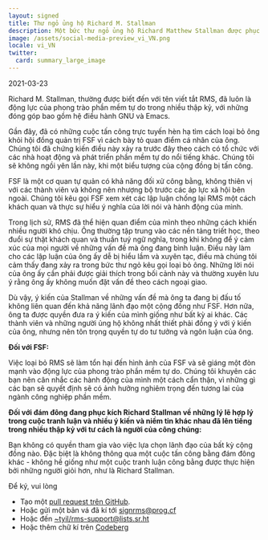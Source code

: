 ```yaml
---
layout: signed
title: Thư ngỏ ủng hộ Richard M. Stallman
description: Một bức thư ngỏ ủng hộ Richard Matthew Stallman được phục chức tại Quỹ Phần mềm Tự do (FSF)
image: /assets/social-media-preview_vi_VN.png
locale: vi_VN
twitter:
  card: summary_large_image
---
```


2021-03-23

Richard M. Stallman, thường được biết đến với tên viết tắt RMS, đã luôn là
động lực của phong trào phần mềm tự do trong nhiều thập kỷ, với những đóng góp
bao gồm hệ điều hành GNU và Emacs.

Gần đây, đã có những cuộc tấn công trực tuyến hèn hạ tìm cách loại bỏ ông khỏi
hội đồng quản trị FSF vì cách bày tỏ quan điểm cá nhân của ông.  Chúng tôi đã
chứng kiến điều này xảy ra trước đây theo cách có tổ chức với các nhà hoạt động
và phát triển phần mềm tự do nổi tiếng khác.  Chúng tôi sẽ không ngồi yên
lần này, khi một biểu tượng của cộng đồng bị tấn công.

FSF là một cơ quan tự quản có khả năng đối xử công bằng, không thiên vị với
các thành viên và không nên nhượng bộ trước các áp lực xã hội bên ngoài.
Chúng tôi kêu gọi FSF xem xét các lập luận chống lại RMS một cách khách quan
và thực sự hiểu ý nghĩa của lời nói và hành động của mình.

Trong lịch sử, RMS đã thể hiện quan điểm của mình theo những cách khiến
nhiều người khó chịu.  Ông thường tập trung vào các nền tảng triết học,
theo đuổi sự thật khách quan và thuần tuý ngữ nghĩa, trong khi không để ý
cảm xúc của mọi người về những vấn đề mà ông đang bình luận.  Điều này làm cho
các lập luận của ông ấy dễ bị hiểu lầm và xuyên tạc, điều mà chúng tôi cảm thấy
đang xảy ra trong bức thư ngỏ kêu gọi loại bỏ ông.  Những lời nói của ông ấy
cần phải được giải thích trong bối cảnh này và thường xuyên lưu ý rằng ông ấy
không muốn đặt vấn đề theo cách ngoại giao.

Dù vậy, ý kiến của Stallman về những vấn đề mà ông ta đang bị đấu tố
không liên quan đến khả năng lãnh đạo một cộng đồng như FSF.  Hơn nữa,
ông ta được quyền đưa ra ý kiến của mình giống như bất kỳ ai khác.
Các thành viên và những người ủng hộ không nhất thiết phải đồng ý với ý kiến
của ông, nhưng nên tôn trọng quyền tự do tư tưởng và ngôn luận của ông.

**Đối với FSF:**

Việc loại bỏ RMS sẽ làm tổn hại đến hình ảnh của FSF và sẽ giáng một đòn mạnh
vào động lực của phong trào phần mềm tự do.  Chúng tôi khuyên các bạn nên
cân nhắc các hành động của mình một cách cẩn thận, vì những gì các bạn
sẽ quyết định sẽ có ảnh hưởng nghiêm trọng đến tương lai của ngành công nghiệp
phần mềm.

**Đối với đám đông đang phục kích Richard Stallman về những lý lẽ hợp lý
trong cuộc tranh luận và nhiều ý kiến và niềm tin khác nhau đã lên tiếng
trong nhiều thập kỷ với tư cách là người của công chúng:**

Bạn không có quyền tham gia vào việc lựa chọn lãnh đạo của bất kỳ cộng đồng nào.
Đặc biệt là không thông qua một cuộc tấn công bằng đám đông khác - không hề
giống như một cuộc tranh luận công bằng được thực hiện bởi những người giỏi hơn,
như là Richard Stallman.

Để ký, vui lòng

- Tạo một [pull request trên GitHub][ghpr].
- Hoặc gửi một bản vá đã kí tới [signrms@prog.cf][progcf]
- Hoặc đến [~tyil/rms-support@lists.sr.ht][srht]
- Hoặc thêm chữ kí trên [Codeberg][codeberg]

[ghpr]: https://github.com/rms-support-letter/rms-support-letter.github.io/pulls
[progcf]: mailto:signrms@prog.cf
[srht]: mailto:~tyil/rms-support@lists.sr.ht
[codeberg]: https://codeberg.org/rms-support-letter/rms-support-letter/issues/1
